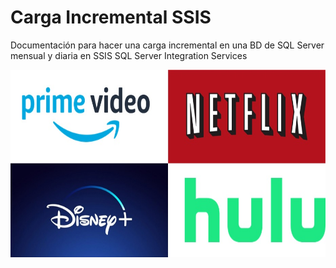 # Carga Incremental SSIS
Documentación para hacer una carga incremental en una BD de SQL Server mensual y diaria en SSIS SQL Server Integration Services


<p align="center">
<img src="https://github.com/csantamaria89/Proyecto-Individual-I/blob/main/assets/streaming.jpg"  height=300>
</p>
